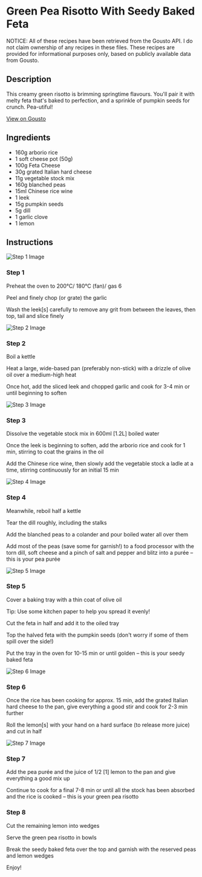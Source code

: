 # Green Pea Risotto With Seedy Baked Feta 

NOTICE: All of these recipes have been retrieved from the Gousto API. I do not claim ownership of any recipes in these files. These recipes are provided for informational purposes only, based on publicly available data from Gousto.

## Description

This creamy green risotto is brimming springtime flavours. You'll pair it with melty feta that's baked to perfection, and a sprinkle of pumpkin seeds for crunch. Pea-utiful!

[View on Gousto](https://www.gousto.co.uk/recipes/cookbook/green-pea-risotto-with-seedy-baked-feta)

## Ingredients

- 160g arborio rice
- 1 soft cheese pot (50g)
- 100g Feta Cheese
- 30g grated Italian hard cheese
- 11g vegetable stock mix
- 160g blanched peas
- 15ml Chinese rice wine
- 1 leek
- 15g pumpkin seeds 
- 5g dill
- 1 garlic clove
- 1 lemon

## Instructions

![Step 1 Image](https://production-media.gousto.co.uk/cms/recipe-step-image/Step-1-1582891381216-x200.jpg)

### Step 1

Preheat the oven to 200°C/ 180°C (fan)/ gas 6

Peel and finely chop (or grate) the garlic

Wash the leek<span class="text-danger">[s]</span> carefully to remove any grit from between the leaves, then top, tail and slice finely

![Step 2 Image](https://production-media.gousto.co.uk/cms/recipe-step-image/Step-2-1582891386457-x200.jpg)

### Step 2

Boil a kettle

Heat a large, wide-based pan (preferably non-stick) with a drizzle of olive oil over a medium-high heat

Once hot, add the sliced leek and chopped garlic and cook for 3-4 min or until beginning to soften

![Step 3 Image](https://production-media.gousto.co.uk/cms/recipe-step-image/Step-3-1582891390008-x200.jpg)

### Step 3

Dissolve the vegetable stock mix in 600ml <span class="text-danger">[1.2L]</span> boiled water

Once the leek is beginning to soften, add the arborio rice and cook for 1 min, stirring to coat the grains in the oil

Add the Chinese rice wine, then slowly add the vegetable stock a ladle at a time, stirring continuously for an initial 15 min

![Step 4 Image](https://production-media.gousto.co.uk/cms/recipe-step-image/Step-4-1582891393746-x200.jpg)

### Step 4

Meanwhile, reboil half a kettle

Tear the dill roughly, including the stalks

Add the blanched peas to a colander and pour boiled water all over them

Add most of the peas (save some for garnish!) to a food processor with the torn dill, soft cheese and a pinch of salt and pepper and blitz into a purée – this is your pea purée

![Step 5 Image](https://production-media.gousto.co.uk/cms/recipe-step-image/Step-5-1582891397152-x200.jpg)

### Step 5

Cover a baking tray with a thin coat of olive oil

Tip: Use some kitchen paper to help you spread it evenly!

Cut the feta in half and add it to the oiled tray

Top the halved feta with the pumpkin seeds (don't worry if some of them spill over the side!)

Put the tray in the oven for 10-15 min or until golden – this is your seedy baked feta

![Step 6 Image](https://production-media.gousto.co.uk/cms/recipe-step-image/Step-6-1582891401279-x200.jpg)

### Step 6

Once the rice has been cooking for approx. 15 min, add the grated Italian hard cheese to the pan, give everything a good stir and cook for 2-3 min further

Roll the lemon<span class="text-danger">[s]</span> with your hand on a hard surface (to release more juice) and cut in half

![Step 7 Image](https://production-media.gousto.co.uk/cms/recipe-step-image/Step-7-1582891404700-x200.jpg)

### Step 7

Add the pea purée and the juice of 1/2 <span class="text-danger">[1]</span> lemon to the pan and give everything a good mix up

Continue to cook for a final 7-8 min or until all the stock has been absorbed and the rice is cooked – this is your green pea risotto

### Step 8

Cut the remaining lemon into wedges

Serve the green pea risotto in bowls

Break the seedy baked feta over the top and garnish with the reserved peas and lemon wedges

Enjoy!

